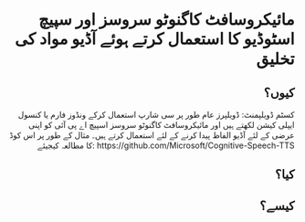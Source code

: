 <h1 align="right">مائیکروسافٹ کاگنوٹو سروسز اور سپیچ اسٹوڈیو کا استعمال کرتے ہوئے آڈیو مواد کی تخلیق</h1>
<h2 align="right">کیوں؟</h2>
<p align="right">
کسٹم ڈویلپمنٹ: ڈویلپرز عام طور پر سی شارپ استعمال کرکے ونڈوز فارم یا کنسول ایپلی کیشن لکھتے ہیں اور مائیکروسافٹ کاگنوٹو سروسز اسپیچ اے پی آئی کو اپنی عرضی کے لئے آڈیو الفاظ پیدا کرنے کے لئے استعمال کرتے ہیں۔ مثال کے طور پر اس کوڈ کا مطالعہ کیجیئے: https://github.com/Microsoft/Cognitive-Speech-TTS
</p>
<h2 align="right">کیا؟</h2>
<p align="right">

</p>
<h2 align="right">کیسے؟</h2>
<p align="right">

</p>

